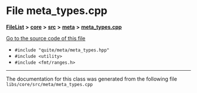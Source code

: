 

# File meta\_types.cpp



[**FileList**](files.md) **>** [**core**](dir_6f77a39b07c019ccd7492ea87272f732.md) **>** [**src**](dir_232ab8dc75117fda122ab855789b1b2c.md) **>** [**meta**](dir_dc23c1f860ba56840f37028d447c4fe9.md) **>** [**meta\_types.cpp**](meta__types_8cpp.md)

[Go to the source code of this file](meta__types_8cpp_source.md)



* `#include "quite/meta/meta_types.hpp"`
* `#include <utility>`
* `#include <fmt/ranges.h>`


































































------------------------------
The documentation for this class was generated from the following file `libs/core/src/meta/meta_types.cpp`

